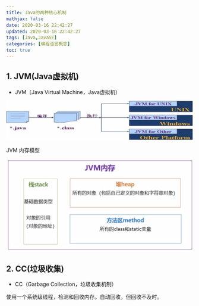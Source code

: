 ```yaml
---
title: Java的两种核心机制
mathjax: false
date: 2020-03-16 22:42:27
updated: 2020-03-16 22:42:27
tags: [Java,JavaSE]
categories: [编程语言概念]
toc: true
---
```


## 1. JVM(Java虚拟机)

* JVM（Java Virtual Machine，Java虚拟机）

![](https://raw.githubusercontent.com/gukaifeng/PicGo/master/img/Java%E7%9A%84%E4%B8%A4%E7%A7%8D%E6%A0%B8%E5%BF%83%E6%9C%BA%E5%88%B6_1.png)

JVM 内存模型

![](https://raw.githubusercontent.com/gukaifeng/PicGo/master/img/Java%E7%9A%84%E4%B8%A4%E7%A7%8D%E6%A0%B8%E5%BF%83%E6%9C%BA%E5%88%B6_2.png)

## 2. CC(垃圾收集)

* CC（Garbage Collection，垃圾收集机制）



使用一个系统级线程，检测和回收内存。自动回收，但回收不及时。

